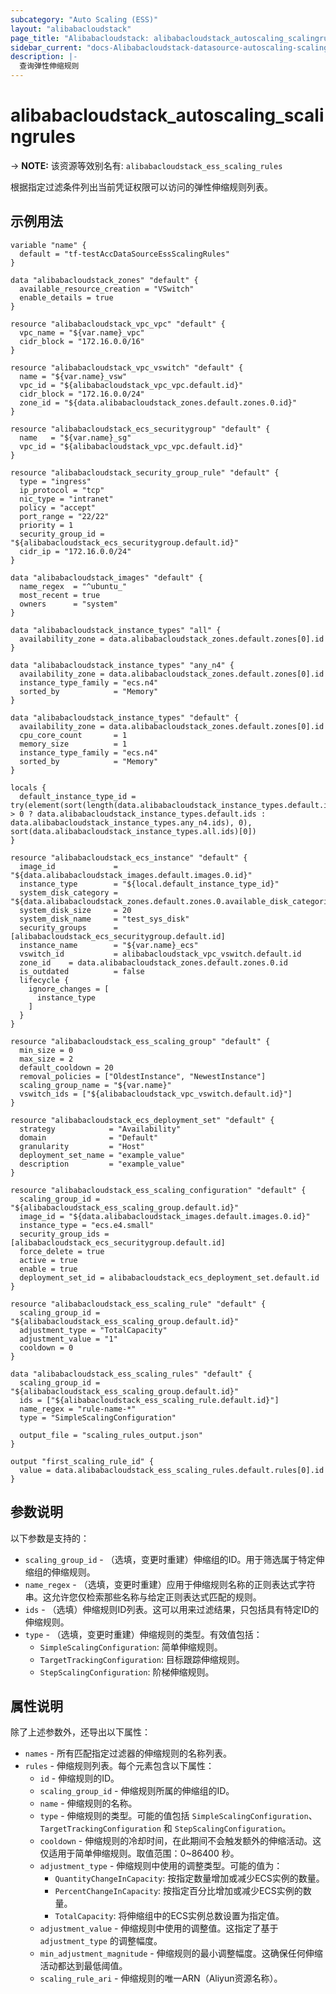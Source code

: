 ```yaml
---
subcategory: "Auto Scaling (ESS)"
layout: "alibabacloudstack"
page_title: "Alibabacloudstack: alibabacloudstack_autoscaling_scalingrules"
sidebar_current: "docs-Alibabacloudstack-datasource-autoscaling-scalingrules"
description: |- 
  查询弹性伸缩规则
---
```


# alibabacloudstack_autoscaling_scalingrules
-> **NOTE:** 该资源等效别名有: `alibabacloudstack_ess_scaling_rules`

根据指定过滤条件列出当前凭证权限可以访问的弹性伸缩规则列表。

## 示例用法

```hcl
variable "name" {
  default = "tf-testAccDataSourceEssScalingRules"
}

data "alibabacloudstack_zones" "default" {
  available_resource_creation = "VSwitch"
  enable_details = true
}

resource "alibabacloudstack_vpc_vpc" "default" {
  vpc_name = "${var.name}_vpc"
  cidr_block = "172.16.0.0/16"
}

resource "alibabacloudstack_vpc_vswitch" "default" {
  name = "${var.name}_vsw"
  vpc_id = "${alibabacloudstack_vpc_vpc.default.id}"
  cidr_block = "172.16.0.0/24"
  zone_id = "${data.alibabacloudstack_zones.default.zones.0.id}"
}

resource "alibabacloudstack_ecs_securitygroup" "default" {
  name   = "${var.name}_sg"
  vpc_id = "${alibabacloudstack_vpc_vpc.default.id}"
}

resource "alibabacloudstack_security_group_rule" "default" {
  type = "ingress"
  ip_protocol = "tcp"
  nic_type = "intranet"
  policy = "accept"
  port_range = "22/22"
  priority = 1
  security_group_id = "${alibabacloudstack_ecs_securitygroup.default.id}"
  cidr_ip = "172.16.0.0/24"
}

data "alibabacloudstack_images" "default" {
  name_regex  = "^ubuntu_"
  most_recent = true
  owners      = "system"
}

data "alibabacloudstack_instance_types" "all" {
  availability_zone = data.alibabacloudstack_zones.default.zones[0].id
}

data "alibabacloudstack_instance_types" "any_n4" {
  availability_zone = data.alibabacloudstack_zones.default.zones[0].id
  instance_type_family = "ecs.n4"
  sorted_by            = "Memory"
}

data "alibabacloudstack_instance_types" "default" {
  availability_zone = data.alibabacloudstack_zones.default.zones[0].id
  cpu_core_count       = 1
  memory_size          = 1
  instance_type_family = "ecs.n4"
  sorted_by            = "Memory"
}

locals {
  default_instance_type_id = try(element(sort(length(data.alibabacloudstack_instance_types.default.instance_types) > 0 ? data.alibabacloudstack_instance_types.default.ids : data.alibabacloudstack_instance_types.any_n4.ids), 0), sort(data.alibabacloudstack_instance_types.all.ids)[0])
}

resource "alibabacloudstack_ecs_instance" "default" {
  image_id             = "${data.alibabacloudstack_images.default.images.0.id}"
  instance_type        = "${local.default_instance_type_id}"
  system_disk_category = "${data.alibabacloudstack_zones.default.zones.0.available_disk_categories.0}"
  system_disk_size     = 20
  system_disk_name     = "test_sys_disk"
  security_groups      = [alibabacloudstack_ecs_securitygroup.default.id]
  instance_name        = "${var.name}_ecs"
  vswitch_id           = alibabacloudstack_vpc_vswitch.default.id
  zone_id    = data.alibabacloudstack_zones.default.zones.0.id
  is_outdated          = false
  lifecycle {
    ignore_changes = [
      instance_type
    ]
  }
}

resource "alibabacloudstack_ess_scaling_group" "default" {
  min_size = 0
  max_size = 2
  default_cooldown = 20
  removal_policies = ["OldestInstance", "NewestInstance"]
  scaling_group_name = "${var.name}"
  vswitch_ids = ["${alibabacloudstack_vpc_vswitch.default.id}"]
}

resource "alibabacloudstack_ecs_deployment_set" "default" {
  strategy            = "Availability"
  domain              = "Default"
  granularity         = "Host"
  deployment_set_name = "example_value"
  description         = "example_value"
}

resource "alibabacloudstack_ess_scaling_configuration" "default" {
  scaling_group_id = "${alibabacloudstack_ess_scaling_group.default.id}"
  image_id = "${data.alibabacloudstack_images.default.images.0.id}"
  instance_type = "ecs.e4.small"
  security_group_ids = [alibabacloudstack_ecs_securitygroup.default.id]
  force_delete = true
  active = true
  enable = true
  deployment_set_id = alibabacloudstack_ecs_deployment_set.default.id
}

resource "alibabacloudstack_ess_scaling_rule" "default" {
  scaling_group_id = "${alibabacloudstack_ess_scaling_group.default.id}"
  adjustment_type = "TotalCapacity"
  adjustment_value = "1"
  cooldown = 0
}

data "alibabacloudstack_ess_scaling_rules" "default" {
  scaling_group_id = "${alibabacloudstack_ess_scaling_group.default.id}"
  ids = ["${alibabacloudstack_ess_scaling_rule.default.id}"]
  name_regex = "rule-name-*"
  type = "SimpleScalingConfiguration"

  output_file = "scaling_rules_output.json"
}

output "first_scaling_rule_id" {
  value = data.alibabacloudstack_ess_scaling_rules.default.rules[0].id
}
```

## 参数说明

以下参数是支持的：

* `scaling_group_id` - （选填，变更时重建）伸缩组的ID。用于筛选属于特定伸缩组的伸缩规则。
* `name_regex` - （选填，变更时重建）应用于伸缩规则名称的正则表达式字符串。这允许您仅检索那些名称与给定正则表达式匹配的规则。
* `ids` - （选填）伸缩规则ID列表。这可以用来过滤结果，只包括具有特定ID的伸缩规则。
* `type` - （选填，变更时重建）伸缩规则的类型。有效值包括：
  - `SimpleScalingConfiguration`: 简单伸缩规则。
  - `TargetTrackingConfiguration`: 目标跟踪伸缩规则。
  - `StepScalingConfiguration`: 阶梯伸缩规则。

## 属性说明

除了上述参数外，还导出以下属性：

* `names` - 所有匹配指定过滤器的伸缩规则的名称列表。
* `rules` - 伸缩规则列表。每个元素包含以下属性：
  * `id` - 伸缩规则的ID。
  * `scaling_group_id` - 伸缩规则所属的伸缩组的ID。
  * `name` - 伸缩规则的名称。
  * `type` - 伸缩规则的类型。可能的值包括 `SimpleScalingConfiguration`、`TargetTrackingConfiguration` 和 `StepScalingConfiguration`。
  * `cooldown` - 伸缩规则的冷却时间，在此期间不会触发额外的伸缩活动。这仅适用于简单伸缩规则。取值范围：0~86400 秒。
  * `adjustment_type` - 伸缩规则中使用的调整类型。可能的值为：
    - `QuantityChangeInCapacity`: 按指定数量增加或减少ECS实例的数量。
    - `PercentChangeInCapacity`: 按指定百分比增加或减少ECS实例的数量。
    - `TotalCapacity`: 将伸缩组中的ECS实例总数设置为指定值。
  * `adjustment_value` - 伸缩规则中使用的调整值。这指定了基于 `adjustment_type` 的调整幅度。
  * `min_adjustment_magnitude` - 伸缩规则的最小调整幅度。这确保任何伸缩活动都达到最低阈值。
  * `scaling_rule_ari` - 伸缩规则的唯一ARN（Aliyun资源名称）。 
